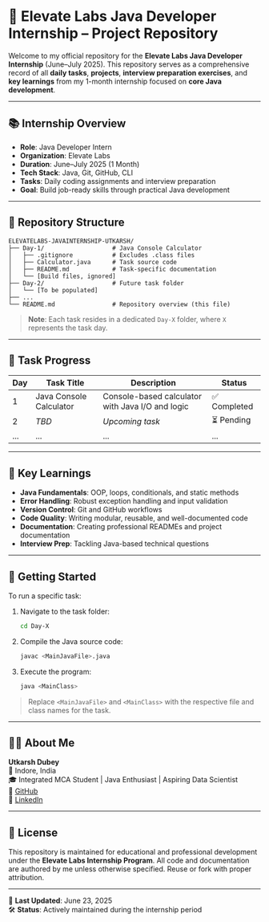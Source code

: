 # 💼 Elevate Labs Java Developer Internship – Project Repository

Welcome to my official repository for the **Elevate Labs Java Developer Internship** (June–July 2025). This repository serves as a comprehensive record of all **daily tasks**, **projects**, **interview preparation exercises**, and **key learnings** from my 1-month internship focused on **core Java development**.

---

## 📚 Internship Overview

- **Role**: Java Developer Intern  
- **Organization**: Elevate Labs  
- **Duration**: June–July 2025 (1 Month)  
- **Tech Stack**: Java, Git, GitHub, CLI  
- **Tasks**: Daily coding assignments and interview preparation  
- **Goal**: Build job-ready skills through practical Java development

---

## 📁 Repository Structure

```
ELEVATELABS-JAVAINTERNSHIP-UTKARSH/
├── Day-1/                   # Java Console Calculator
│   ├── .gitignore           # Excludes .class files
│   ├── Calculator.java      # Task source code
│   ├── README.md            # Task-specific documentation
│   └── [Build files, ignored]
├── Day-2/                   # Future task folder
│   └── [To be populated]
├── ...
└── README.md                # Repository overview (this file)
```

> **Note**: Each task resides in a dedicated `Day-X` folder, where `X` represents the task day.

---

## 📅 Task Progress

| Day | Task Title               | Description                                      | Status |
|-----|--------------------------|--------------------------------------------------|--------|
| 1   | Java Console Calculator  | Console-based calculator with Java I/O and logic | ✅ Completed |
| 2   | *TBD*                    | *Upcoming task*                                  | ⏳ Pending  |
| ... | ...                      | ...                                              | ...    |

---

## 🧠 Key Learnings

- **Java Fundamentals**: OOP, loops, conditionals, and static methods
- **Error Handling**: Robust exception handling and input validation
- **Version Control**: Git and GitHub workflows
- **Code Quality**: Writing modular, reusable, and well-documented code
- **Documentation**: Creating professional READMEs and project documentation
- **Interview Prep**: Tackling Java-based technical questions

---

## 🚀 Getting Started

To run a specific task:
1. Navigate to the task folder:
   ```bash
   cd Day-X
   ```
2. Compile the Java source code:
   ```bash
   javac <MainJavaFile>.java
   ```
3. Execute the program:
   ```bash
   java <MainClass>
   ```

> Replace `<MainJavaFile>` and `<MainClass>` with the respective file and class names for the task.

---

## 👨‍💻 About Me

**Utkarsh Dubey**  
📍 Indore, India  
🎓 Integrated MCA Student | Java Enthusiast | Aspiring Data Scientist  
🔗 [GitHub](https://github.com/utkarshdubey)  
🔗 [LinkedIn](https://linkedin.com/in/utkarshdubey)  

---

## 📄 License

This repository is maintained for educational and professional development under the **Elevate Labs Internship Program**. All code and documentation are authored by me unless otherwise specified. Reuse or fork with proper attribution.

---

📌 **Last Updated**: June 23, 2025  
🛠️ **Status**: Actively maintained during the internship period